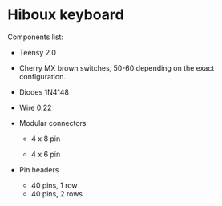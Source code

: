 
# Hiboux keyboard

Components list:

- Teensy 2.0

- Cherry MX brown switches, 50-60 depending on the exact configuration.

- Diodes 1N4148

- Wire 0.22

- Modular connectors

    * 4 x 8 pin

    * 4 x 6 pin

- Pin headers

    - 40 pins, 1 row
    - 40 pins, 2 rows

